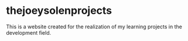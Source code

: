 # thejoeysolenprojects
This is a website created for the realization of my learning projects in the development field.
